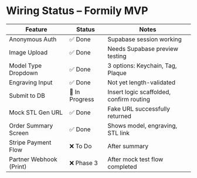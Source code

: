 # Wiring Status – Formily MVP

| Feature                | Status    | Notes                               |
|------------------------|-----------|--------------------------------------|
| Anonymous Auth         | ✅ Done    | Supabase session working             |
| Image Upload           | ✅ Done    | Needs Supabase preview testing       |
| Model Type Dropdown    | ✅ Done    | 3 options: Keychain, Tag, Plaque     |
| Engraving Input        | ✅ Done    | Not yet length-validated             |
| Submit to DB           | 🔄 In Progress | Insert logic scaffolded, confirm routing |
| Mock STL Gen URL       | ✅ Done   | Fake URL successfully returned    |
| Order Summary Screen   | ✅ Done   | Shows model, engraving, STL link   |
| Stripe Payment Flow    | ❌ To Do   | After summary                       |
| Partner Webhook (Print)| ❌ Phase 3 | After mock test flow completed       |
